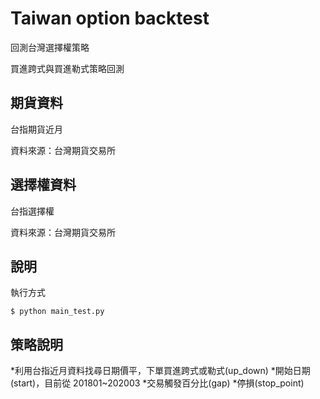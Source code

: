 # Taiwan option backtest
回測台灣選擇權策略

買進跨式與買進勒式策略回測

## 期貨資料
台指期貨近月

資料來源：台灣期貨交易所

## 選擇權資料
台指選擇權

資料來源：台灣期貨交易所

## 說明
執行方式

```
$ python main_test.py
```
## 策略說明
*利用台指近月資料找尋日期價平，下單買進跨式或勒式(up_down)
*開始日期(start)，目前從 201801~202003
*交易觸發百分比(gap)
*停損(stop_point)

